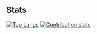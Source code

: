 <!--
**chibbi/chibbi** is a ✨ _special_ ✨ repository because its `README.md` (this file) appears on your GitHub profile.
Here are some ideas to get you started:
- 🔭 I’m currently working on ...
- 🌱 I’m currently learning ...
- 👯 I’m looking to collaborate on ...
- 🤔 I’m looking for help with ...
- 💬 Ask me about ...
- 📫 How to reach me: ...
- 😄 Pronouns: ...
- ⚡ Fun fact: ...
-->

## Stats
[![Top Langs](https://github-readme-stats.vercel.app/api/top-langs/?username=chibbi&theme=radical)](https://github.com/anuraghazra/github-readme-stats)
    [![Contribution stats](https://github-readme-stats.vercel.app/api?username=chibbi&show_icons=true&theme=radical&hide=stars&line_height=43)](https://github.com/anuraghazra/github-readme-stats)
